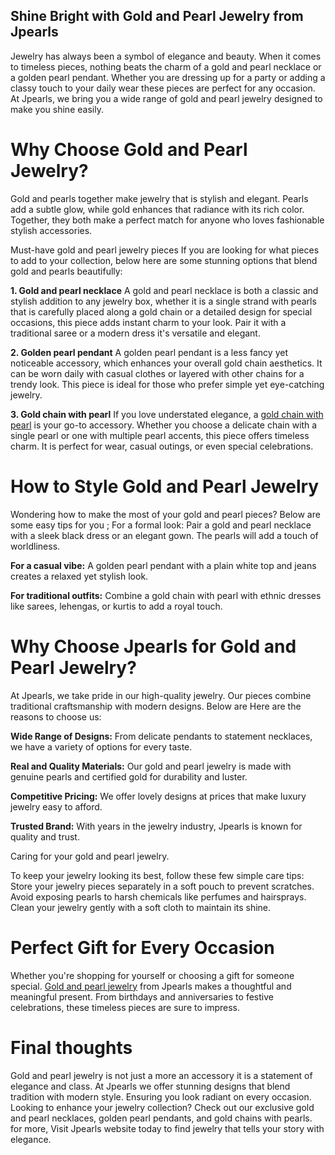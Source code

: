 ## Shine Bright with Gold and Pearl Jewelry from Jpearls

Jewelry has always been a symbol of elegance and beauty. When it comes to timeless pieces, nothing beats the charm of a gold and pearl necklace or a golden pearl pendant. Whether you are dressing up for a party or adding a classy touch to your daily wear these pieces are perfect for any occasion. 
At Jpearls, we bring you a wide range of gold and pearl jewelry designed to make you shine easily.

# Why Choose Gold and Pearl Jewelry?

Gold and pearls together make jewelry that is stylish and elegant. Pearls add a subtle glow, while gold enhances that radiance with its rich color. Together, they both make a perfect match for anyone who loves fashionable stylish accessories.

Must-have gold and pearl jewelry pieces
If you are looking for what pieces to add to your collection, below here are some stunning options that blend gold and pearls beautifully:

**1. Gold and pearl necklace**
A gold and pearl necklace is both a classic and stylish addition to any jewelry box, whether it is a single strand with pearls that is carefully placed along a gold chain or a detailed design for special occasions, this piece adds instant charm to your look. Pair it with a traditional saree or a modern dress it's versatile and elegant.

**2. Golden pearl pendant**
A golden pearl pendant is a less fancy yet noticeable accessory, which enhances your overall gold chain aesthetics. It can be worn daily with casual clothes or layered with other chains for a trendy look. This piece is ideal for those who prefer simple yet eye-catching jewelry.

**3. Gold chain with pearl**
If you love understated elegance, a [gold chain with pearl](https://www.jpearls.com/gold-pendants.html/) is your go-to accessory. Whether you choose a delicate chain with a single pearl or one with multiple pearl accents, this piece offers timeless charm. It is perfect for wear, casual outings, or even special celebrations.

# How to Style Gold and Pearl Jewelry
Wondering how to make the most of your gold and pearl pieces? Below  are some easy tips for you ;
For a formal look: Pair a gold and pearl necklace with a sleek black dress or an elegant gown. The pearls will add a touch of worldliness.

**For a casual vibe:** A golden pearl pendant with a plain white top and jeans creates a relaxed yet stylish look.

**For traditional outfits:** Combine a gold chain with pearl with ethnic dresses like sarees, lehengas, or kurtis to add a royal touch.

# Why Choose Jpearls for Gold and Pearl Jewelry?

At Jpearls, we take pride in our high-quality jewelry. Our pieces combine traditional craftsmanship with modern designs. Below are Here are the  reasons to choose us:

**Wide Range of Designs:** From delicate pendants to statement necklaces, we have a variety of options for every taste.

**Real and Quality Materials:** Our gold and pearl jewelry is made with genuine pearls and certified gold for durability and luster.

**Competitive Pricing:** We offer lovely designs at prices that make luxury jewelry easy to afford.

**Trusted Brand:** With years in the jewelry industry, Jpearls is known for quality and trust.

Caring for your gold and pearl jewelry.

To keep your jewelry looking its best, follow these few simple care tips:
Store your jewelry pieces separately in a soft pouch to prevent scratches.
Avoid exposing pearls to harsh chemicals like perfumes and hairsprays.
Clean your jewelry gently with a soft cloth to maintain its shine.

# Perfect Gift for Every Occasion

Whether you're shopping for yourself or choosing a gift for someone special. [Gold and pearl jewelry](https://www.jpearls.com/gold-pendants.html/) from Jpearls makes a thoughtful and meaningful present. From birthdays and anniversaries to festive celebrations, these timeless pieces are sure to impress.

# Final thoughts
Gold and pearl jewelry is not just a more an accessory it is a statement of elegance and class. At Jpearls we offer stunning designs that blend tradition with modern style. Ensuring you look radiant on every occasion. Looking to enhance your jewelry collection? Check out our exclusive gold and pearl necklaces, golden pearl pendants, and gold chains with pearls. for more, Visit Jpearls website today to find jewelry that tells your story with elegance.
